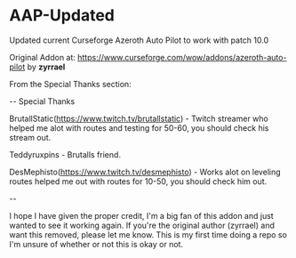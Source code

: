 # AAP-Updated
Updated current Curseforge Azeroth Auto Pilot to work with patch 10.0

Original Addon at: https://www.curseforge.com/wow/addons/azeroth-auto-pilot by <b>zyrrael</b>

From the Special Thanks section:

--
Special Thanks

BrutallStatic(https://www.twitch.tv/brutallstatic) - Twitch streamer who helped me alot with routes and testing for 50-60, you should check his stream out.

Teddyruxpins - Brutalls friend.

DesMephisto(https://www.twitch.tv/desmephisto) - Works alot on leveling routes helped me out with routes for 10-50, you should check him out.

--

I hope I have given the proper credit, I'm a big fan of this addon and just wanted to see it working again. 
If you're the original author (zyrrael) and want this removed, please let me know. This is my first time doing a repo so I'm unsure of whether or not this is okay or not. 
